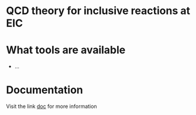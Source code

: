 # QCD theory for inclusive reactions at EIC

# What tools are available

- ...

# Documentation 

Visit the link [doc] for more information

[doc]:https://jeffersonlab.github.io/txgrids/



